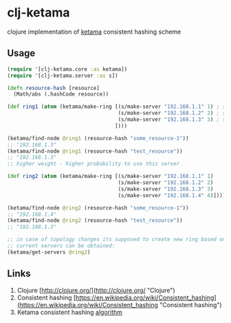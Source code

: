 # clj-ketama

clojure implementation of [ketama](https://www.google.ru/?gws_rd=ssl#newwindow=1&q=ketama+consistent+hashing "ketama") consistent hashing scheme

## Usage

```Clojure
(require '[clj-ketama.core :as ketama])
(require '[clj-ketama.server :as s])

(defn resource-hash [resource]
  (Math/abs (.hashCode resource))

(def ring1 (atom (ketama/make-ring [(s/make-server "192.168.1.1" 1) ; server1 weight = 1 
                                    (s/make-server "192.168.1.2" 2) ; server2 weight = 2
                                    (s/make-server "192.168.1.3" 3) ; serverweight = 3
                                   ])))

(ketama/find-node @ring1 (resource-hash "some_resource-1"))
;; "192.168.1.3"
(ketama/find-node @ring1 (resource-hash "test_resource"))
;; "192.168.1.3"
;; higher weight - higher probability to use this server

(def ring2 (atom (ketama/make-ring [(s/make-server "192.168.1.1" 1)
                                    (s/make-server "192.168.1.2" 2)
                                    (s/make-server "192.168.1.3" 3)
                                    (s/make-server "192.168.1.4" 4)])))

(ketama/find-node @ring2 (resource-hash "some_resource-1"))
;; "192.168.1.4"
(ketama/find-node @ring2 (resource-hash "test_resource"))
;; "192.168.1.3"

;; in case of topology changes its supposed to create new ring based on new list of servers
;; current servers can be obtained:
(ketama/get-servers @ring2)


```

## Links

1. Clojure [http://clojure.org/](http://clojure.org/ "Clojure")  
2. Consistent hashing [https://en.wikipedia.org/wiki/Consistent_hashing](https://en.wikipedia.org/wiki/Consistent_hashing "Consistent hashing")  
3. Ketama consistent hashing [algorithm](https://www.google.ru/?gws_rd=ssl#newwindow=1&q=ketama+consistent+hashing "ketama")  
